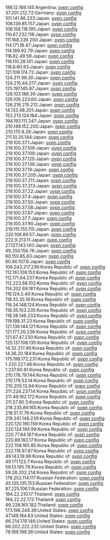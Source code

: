 186.12.169.145:Argentina: [ovpn config](vpn/186_12_169_145.ovpn)  
37.201.212.72:Germany: [ovpn config](vpn/37_201_212_72.ovpn)  
101.141.86.233:Japan: [ovpn config](vpn/101_141_86_233.ovpn)  
106.139.85.157:Japan: [ovpn config](vpn/106_139_85_157.ovpn)  
106.158.118.195:Japan: [ovpn config](vpn/106_158_118_195.ovpn)  
110.67.232.118:Japan: [ovpn config](vpn/110_67_232_118.ovpn)  
111.168.239.200:Japan: [ovpn config](vpn/111_168_239_200.ovpn)  
114.171.19.47:Japan: [ovpn config](vpn/114_171_19_47.ovpn)  
114.189.92.79:Japan: [ovpn config](vpn/114_189_92_79.ovpn)  
116.82.49.59:Japan: [ovpn config](vpn/116_82_49_59.ovpn)  
118.110.28.141:Japan: [ovpn config](vpn/118_110_28_141.ovpn)  
118.8.60.93:Japan: [ovpn config](vpn/118_8_60_93.ovpn)  
121.109.174.72:Japan: [ovpn config](vpn/121_109_174_72.ovpn)  
124.211.98.30:Japan: [ovpn config](vpn/124_211_98_30.ovpn)  
124.215.44.217:Japan: [ovpn config](vpn/124_215_44_217.ovpn)  
125.197.145.97:Japan: [ovpn config](vpn/125_197_145_97.ovpn)  
126.103.188.39:Japan: [ovpn config](vpn/126_103_188_39.ovpn)  
126.106.223.60:Japan: [ovpn config](vpn/126_106_223_60.ovpn)  
126.216.215.212:Japan: [ovpn config](vpn/126_216_215_212.ovpn)  
14.133.48.201:Japan: [ovpn config](vpn/14_133_48_201.ovpn)  
153.213.124.184:Japan: [ovpn config](vpn/153_213_124_184.ovpn)  
194.193.111.247:Japan: [ovpn config](vpn/194_193_111_247.ovpn)  
210.149.152.200:Japan: [ovpn config](vpn/210_149_152_200.ovpn)  
210.170.8.26:Japan: [ovpn config](vpn/210_170_8_26.ovpn)  
211.10.35.144:Japan: [ovpn config](vpn/211_10_35_144.ovpn)  
219.100.37.1:Japan: [ovpn config](vpn/219_100_37_1.ovpn)  
219.100.37.108:Japan: [ovpn config](vpn/219_100_37_108.ovpn)  
219.100.37.109:Japan: [ovpn config](vpn/219_100_37_109.ovpn)  
219.100.37.125:Japan: [ovpn config](vpn/219_100_37_125.ovpn)  
219.100.37.138:Japan: [ovpn config](vpn/219_100_37_138.ovpn)  
219.100.37.19:Japan: [ovpn config](vpn/219_100_37_19.ovpn)  
219.100.37.205:Japan: [ovpn config](vpn/219_100_37_205.ovpn)  
219.100.37.211:Japan: [ovpn config](vpn/219_100_37_211.ovpn)  
219.100.37.213:Japan: [ovpn config](vpn/219_100_37_213.ovpn)  
219.100.37.22:Japan: [ovpn config](vpn/219_100_37_22.ovpn)  
219.100.37.4:Japan: [ovpn config](vpn/219_100_37_4.ovpn)  
219.100.37.50:Japan: [ovpn config](vpn/219_100_37_50.ovpn)  
219.100.37.58:Japan: [ovpn config](vpn/219_100_37_58.ovpn)  
219.100.37.67:Japan: [ovpn config](vpn/219_100_37_67.ovpn)  
219.100.37.7:Japan: [ovpn config](vpn/219_100_37_7.ovpn)  
219.100.37.90:Japan: [ovpn config](vpn/219_100_37_90.ovpn)  
219.115.155.115:Japan: [ovpn config](vpn/219_115_155_115.ovpn)  
220.108.89.57:Japan: [ovpn config](vpn/220_108_89_57.ovpn)  
222.9.213.11:Japan: [ovpn config](vpn/222_9_213_11.ovpn)  
27.127.143.140:Japan: [ovpn config](vpn/27_127_143_140.ovpn)  
49.250.156.76:Japan: [ovpn config](vpn/49_250_156_76.ovpn)  
60.150.85.63:Japan: [ovpn config](vpn/60_150_85_63.ovpn)  
60.90.107.6:Japan: [ovpn config](vpn/60_90_107_6.ovpn)  
106.243.217.236:Korea Republic of: [ovpn config](vpn/106_243_217_236.ovpn)  
112.161.108.153:Korea Republic of: [ovpn config](vpn/112_161_108_153.ovpn)  
112.171.64.237:Korea Republic of: [ovpn config](vpn/112_171_64_237.ovpn)  
112.223.68.102:Korea Republic of: [ovpn config](vpn/112_223_68_102.ovpn)  
114.202.69.181:Korea Republic of: [ovpn config](vpn/114_202_69_181.ovpn)  
116.124.5.40:Korea Republic of: [ovpn config](vpn/116_124_5_40.ovpn)  
118.33.35.16:Korea Republic of: [ovpn config](vpn/118_33_35_16.ovpn)  
118.34.148.124:Korea Republic of: [ovpn config](vpn/118_34_148_124.ovpn)  
118.35.103.235:Korea Republic of: [ovpn config](vpn/118_35_103_235.ovpn)  
118.38.146.233:Korea Republic of: [ovpn config](vpn/118_38_146_233.ovpn)  
119.198.31.23:Korea Republic of: [ovpn config](vpn/119_198_31_23.ovpn)  
121.136.144.121:Korea Republic of: [ovpn config](vpn/121_136_144_121.ovpn)  
121.177.26.236:Korea Republic of: [ovpn config](vpn/121_177_26_236.ovpn)  
121.67.47.230:Korea Republic of: [ovpn config](vpn/121_67_47_230.ovpn)  
125.137.108.135:Korea Republic of: [ovpn config](vpn/125_137_108_135.ovpn)  
14.32.217.46:Korea Republic of: [ovpn config](vpn/14_32_217_46.ovpn)  
14.36.20.184:Korea Republic of: [ovpn config](vpn/14_36_20_184.ovpn)  
175.198.172.231:Korea Republic of: [ovpn config](vpn/175_198_172_231.ovpn)  
1.220.227.46:Korea Republic of: [ovpn config](vpn/1_220_227_46.ovpn)  
1.237.60.81:Korea Republic of: [ovpn config](vpn/1_237_60_81.ovpn)  
210.178.79.144:Korea Republic of: [ovpn config](vpn/210_178_79_144.ovpn)  
210.179.53.14:Korea Republic of: [ovpn config](vpn/210_179_53_14.ovpn)  
210.205.13.94:Korea Republic of: [ovpn config](vpn/210_205_13_94.ovpn)  
211.224.237.14:Korea Republic of: [ovpn config](vpn/211_224_237_14.ovpn)  
211.49.162.172:Korea Republic of: [ovpn config](vpn/211_49_162_172.ovpn)  
211.57.90.3:Korea Republic of: [ovpn config](vpn/211_57_90_3.ovpn)  
218.235.89.165:Korea Republic of: [ovpn config](vpn/218_235_89_165.ovpn)  
218.51.11.76:Korea Republic of: [ovpn config](vpn/218_51_11_76.ovpn)  
219.241.148.239:Korea Republic of: [ovpn config](vpn/219_241_148_239.ovpn)  
220.120.190.159:Korea Republic of: [ovpn config](vpn/220_120_190_159.ovpn)  
220.124.194.99:Korea Republic of: [ovpn config](vpn/220_124_194_99.ovpn)  
220.77.64.187:Korea Republic of: [ovpn config](vpn/220_77_64_187.ovpn)  
220.88.183.17:Korea Republic of: [ovpn config](vpn/220_88_183_17.ovpn)  
222.108.165.85:Korea Republic of: [ovpn config](vpn/222_108_165_85.ovpn)  
222.118.97.87:Korea Republic of: [ovpn config](vpn/222_118_97_87.ovpn)  
49.143.19.96:Korea Republic of: [ovpn config](vpn/49_143_19_96.ovpn)  
49.171.123.7:Korea Republic of: [ovpn config](vpn/49_171_123_7.ovpn)  
59.13.195.76:Korea Republic of: [ovpn config](vpn/59_13_195_76.ovpn)  
59.28.202.214:Korea Republic of: [ovpn config](vpn/59_28_202_214.ovpn)  
178.252.114.117:Russian Federation: [ovpn config](vpn/178_252_114_117.ovpn)  
45.135.135.153:Russian Federation: [ovpn config](vpn/45_135_135_153.ovpn)  
87.225.106.1:Russian Federation: [ovpn config](vpn/87_225_106_1.ovpn)  
184.22.210.17:Thailand: [ovpn config](vpn/184_22_210_17.ovpn)  
184.22.22.172:Thailand: [ovpn config](vpn/184_22_22_172.ovpn)  
49.228.165.182:Thailand: [ovpn config](vpn/49_228_165_182.ovpn)  
173.198.248.39:United States: [ovpn config](vpn/173_198_248_39.ovpn)  
47.149.184.63:United States: [ovpn config](vpn/47_149_184_63.ovpn)  
66.214.178.146:United States: [ovpn config](vpn/66_214_178_146.ovpn)  
68.202.222.232:United States: [ovpn config](vpn/68_202_222_232.ovpn)  
76.169.199.36:United States: [ovpn config](vpn/76_169_199_36.ovpn)  
